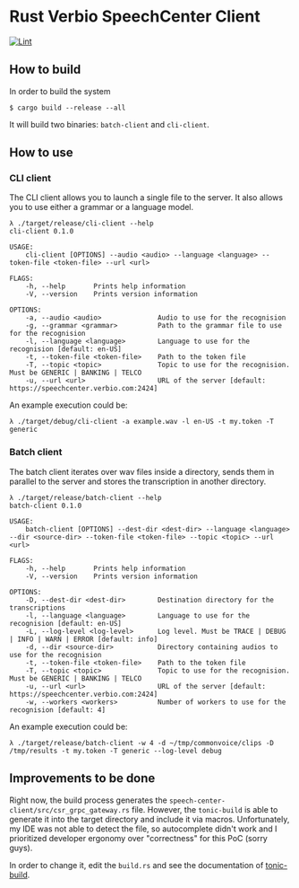 # Rust Verbio SpeechCenter Client

[![Lint](https://github.com/cquintana92/rust-verbio-speech-center/actions/workflows/lint.yaml/badge.svg)](https://github.com/cquintana92/rust-verbio-speech-center/actions/workflows/lint.yaml)

## How to build

In order to build the system

```
$ cargo build --release --all
```

It will build two binaries: `batch-client` and `cli-client`.

## How to use

### CLI client

The CLI client allows you to launch a single file to the server. It also allows you to use either a grammar or a language model.

```
λ ./target/release/cli-client --help
cli-client 0.1.0

USAGE:
    cli-client [OPTIONS] --audio <audio> --language <language> --token-file <token-file> --url <url>

FLAGS:
    -h, --help       Prints help information
    -V, --version    Prints version information

OPTIONS:
    -a, --audio <audio>              Audio to use for the recognision
    -g, --grammar <grammar>          Path to the grammar file to use for the recognision
    -l, --language <language>        Language to use for the recognision [default: en-US]
    -t, --token-file <token-file>    Path to the token file
    -T, --topic <topic>              Topic to use for the recognision. Must be GENERIC | BANKING | TELCO
    -u, --url <url>                  URL of the server [default: https://speechcenter.verbio.com:2424]
```

An example execution could be:

```
λ ./target/debug/cli-client -a example.wav -l en-US -t my.token -T generic
```


### Batch client

The batch client iterates over wav files inside a directory, sends them in parallel to the server and stores the transcription in another directory.

```
λ ./target/release/batch-client --help
batch-client 0.1.0

USAGE:
    batch-client [OPTIONS] --dest-dir <dest-dir> --language <language> --dir <source-dir> --token-file <token-file> --topic <topic> --url <url>

FLAGS:
    -h, --help       Prints help information
    -V, --version    Prints version information

OPTIONS:
    -D, --dest-dir <dest-dir>        Destination directory for the transcriptions
    -l, --language <language>        Language to use for the recognision [default: en-US]
    -L, --log-level <log-level>      Log level. Must be TRACE | DEBUG | INFO | WARN | ERROR [default: info]
    -d, --dir <source-dir>           Directory containing audios to use for the recognision
    -t, --token-file <token-file>    Path to the token file
    -T, --topic <topic>              Topic to use for the recognision. Must be GENERIC | BANKING | TELCO
    -u, --url <url>                  URL of the server [default: https://speechcenter.verbio.com:2424]
    -w, --workers <workers>          Number of workers to use for the recognision [default: 4]
```

An example execution could be:

```
λ ./target/release/batch-client -w 4 -d ~/tmp/commonvoice/clips -D /tmp/results -t my.token -T generic --log-level debug
```

## Improvements to be done

Right now, the build process generates the `speech-center-client/src/csr_grpc_gateway.rs` file. However, the `tonic-build` is able to generate it into the target directory and include it via macros. Unfortunately, my IDE was not able to detect the file, so autocomplete didn't work and I prioritized developer ergonomy over "correctness" for this PoC (sorry guys).

In order to change it, edit the `build.rs` and see the documentation of [tonic-build](https://github.com/hyperium/tonic/tree/master/tonic-build).

